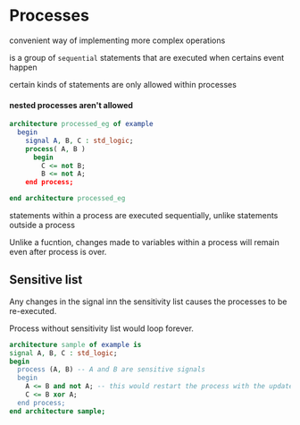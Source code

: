 # Processes
convenient way of implementing more complex operations

is a group of `sequential` statements that are executed when certains event happen

certain kinds of statements are only allowed within processes

#### nested processes aren't allowed

```vhdl
architecture processed_eg of example
  begin
    signal A, B, C : std_logic;
    process( A, B )
      begin
        C <= not B;
        B <= not A;
    end process;

end architecture processed_eg
```

statements within a process are executed sequentially, unlike statements outside a process


Unlike a fucntion, changes made to variables within a process will remain even after process is over.

## Sensitive list
Any changes in the signal inn the sensitivity list causes the processes to be re-executed.

Process without sensitivity list would loop forever.

```vhdl
architecture sample of example is
signal A, B, C : std_logic;
begin
  process (A, B) -- A and B are sensitive signals
  begin
    A <= B and not A; -- this would restart the process with the updated values; would go recursive until A isn't changed.
    C <= B xor A;
  end process;
end architecture sample;
```